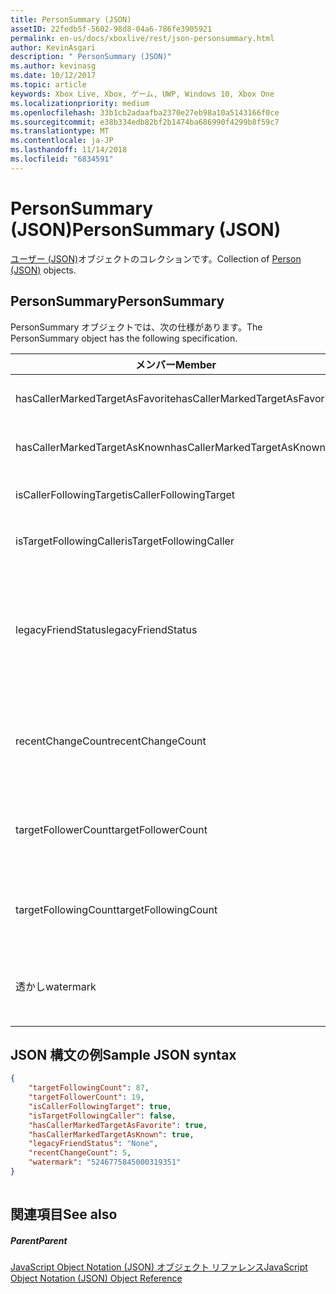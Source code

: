 ```yaml
---
title: PersonSummary (JSON)
assetID: 22fedb5f-5602-98d8-04a6-786fe3905921
permalink: en-us/docs/xboxlive/rest/json-personsummary.html
author: KevinAsgari
description: " PersonSummary (JSON)"
ms.author: kevinasg
ms.date: 10/12/2017
ms.topic: article
keywords: Xbox Live, Xbox, ゲーム, UWP, Windows 10, Xbox One
ms.localizationpriority: medium
ms.openlocfilehash: 33b1cb2adaafba2370e27eb98a10a5143166f0ce
ms.sourcegitcommit: e38b334edb82bf2b1474ba686990f4299b8f59c7
ms.translationtype: MT
ms.contentlocale: ja-JP
ms.lasthandoff: 11/14/2018
ms.locfileid: "6834591"
---
```

# <a name="personsummary-json"></a><span data-ttu-id="cb976-104">PersonSummary (JSON)</span><span class="sxs-lookup"><span data-stu-id="cb976-104">PersonSummary (JSON)</span></span>
<span data-ttu-id="cb976-105">[ユーザー (JSON)](json-person.md)オブジェクトのコレクションです。</span><span class="sxs-lookup"><span data-stu-id="cb976-105">Collection of [Person (JSON)](json-person.md) objects.</span></span> 
<a id="ID4ER"></a>

 
## <a name="personsummary"></a><span data-ttu-id="cb976-106">PersonSummary</span><span class="sxs-lookup"><span data-stu-id="cb976-106">PersonSummary</span></span>
 
<span data-ttu-id="cb976-107">PersonSummary オブジェクトでは、次の仕様があります。</span><span class="sxs-lookup"><span data-stu-id="cb976-107">The PersonSummary object has the following specification.</span></span>
 
| <span data-ttu-id="cb976-108">メンバー</span><span class="sxs-lookup"><span data-stu-id="cb976-108">Member</span></span>| <span data-ttu-id="cb976-109">種類</span><span class="sxs-lookup"><span data-stu-id="cb976-109">Type</span></span>| <span data-ttu-id="cb976-110">説明</span><span class="sxs-lookup"><span data-stu-id="cb976-110">Description</span></span>| 
| --- | --- | --- | 
| <span data-ttu-id="cb976-111">hasCallerMarkedTargetAsFavorite</span><span class="sxs-lookup"><span data-stu-id="cb976-111">hasCallerMarkedTargetAsFavorite</span></span>| <span data-ttu-id="cb976-112">ブール値</span><span class="sxs-lookup"><span data-stu-id="cb976-112">Boolean value</span></span>| <span data-ttu-id="cb976-113">かどうか、呼び出し元は、お気に入りとしてターゲットをマークします。</span><span class="sxs-lookup"><span data-stu-id="cb976-113">Whether the caller has marked the target as a favorite.</span></span> <span data-ttu-id="cb976-114">値の例: true</span><span class="sxs-lookup"><span data-stu-id="cb976-114">Example values: true</span></span>| 
| <span data-ttu-id="cb976-115">hasCallerMarkedTargetAsKnown</span><span class="sxs-lookup"><span data-stu-id="cb976-115">hasCallerMarkedTargetAsKnown</span></span>| <span data-ttu-id="cb976-116">ブール値</span><span class="sxs-lookup"><span data-stu-id="cb976-116">Boolean value</span></span>| <span data-ttu-id="cb976-117">かどうか、呼び出し元が、ターゲット済みとしてマーク呼ばれます。</span><span class="sxs-lookup"><span data-stu-id="cb976-117">Whether the caller has marked the target as known.</span></span> <span data-ttu-id="cb976-118">値の例: true</span><span class="sxs-lookup"><span data-stu-id="cb976-118">Example values: true</span></span>| 
| <span data-ttu-id="cb976-119">isCallerFollowingTarget</span><span class="sxs-lookup"><span data-stu-id="cb976-119">isCallerFollowingTarget</span></span>| <span data-ttu-id="cb976-120">ブール値</span><span class="sxs-lookup"><span data-stu-id="cb976-120">Boolean value</span></span>| <span data-ttu-id="cb976-121">かどうか、呼び出し元が、ターゲットをフォローします。</span><span class="sxs-lookup"><span data-stu-id="cb976-121">Whether the caller is following the target.</span></span> <span data-ttu-id="cb976-122">値の例: true</span><span class="sxs-lookup"><span data-stu-id="cb976-122">Example values: true</span></span>| 
| <span data-ttu-id="cb976-123">isTargetFollowingCaller</span><span class="sxs-lookup"><span data-stu-id="cb976-123">isTargetFollowingCaller</span></span>| <span data-ttu-id="cb976-124">ブール値</span><span class="sxs-lookup"><span data-stu-id="cb976-124">Boolean value</span></span>| <span data-ttu-id="cb976-125">かどうか、ターゲットでは、呼び出し元がフォローします。</span><span class="sxs-lookup"><span data-stu-id="cb976-125">Whether the target is following the caller.</span></span> <span data-ttu-id="cb976-126">値の例: true</span><span class="sxs-lookup"><span data-stu-id="cb976-126">Example values: true</span></span>| 
| <span data-ttu-id="cb976-127">legacyFriendStatus</span><span class="sxs-lookup"><span data-stu-id="cb976-127">legacyFriendStatus</span></span>| <span data-ttu-id="cb976-128">string</span><span class="sxs-lookup"><span data-stu-id="cb976-128">string</span></span>| <span data-ttu-id="cb976-129">従来のフレンドのように、呼び出し元のターゲット状態です。</span><span class="sxs-lookup"><span data-stu-id="cb976-129">Legacy friend status of the target as seen by the caller.</span></span> <span data-ttu-id="cb976-130">"None"、"MutuallyAccepted"、"OutgoingRequest"または"IncomingRequest"をすることができます。</span><span class="sxs-lookup"><span data-stu-id="cb976-130">Can be "None", "MutuallyAccepted", "OutgoingRequest", or "IncomingRequest".</span></span> <span data-ttu-id="cb976-131">値の例:"MutuallyAccepted"</span><span class="sxs-lookup"><span data-stu-id="cb976-131">Example values: "MutuallyAccepted"</span></span>| 
| <span data-ttu-id="cb976-132">recentChangeCount</span><span class="sxs-lookup"><span data-stu-id="cb976-132">recentChangeCount</span></span>| <span data-ttu-id="cb976-133">32 ビットの符号なし整数</span><span class="sxs-lookup"><span data-stu-id="cb976-133">32-bit unsigned integer</span></span>| <span data-ttu-id="cb976-134">省略可能。</span><span class="sxs-lookup"><span data-stu-id="cb976-134">Optional.</span></span> <span data-ttu-id="cb976-135">ターゲットのソーシャル グラフ内の最新の変更の数です。</span><span class="sxs-lookup"><span data-stu-id="cb976-135">Number of recent changes in the target's social graph.</span></span> <span data-ttu-id="cb976-136">この値は、ユーザーが、独自の概要を表示するときにのみ存在します。</span><span class="sxs-lookup"><span data-stu-id="cb976-136">This value will only exist when a user is viewing their own summary.</span></span> <span data-ttu-id="cb976-137">値の例: 5</span><span class="sxs-lookup"><span data-stu-id="cb976-137">Example values: 5</span></span>| 
| <span data-ttu-id="cb976-138">targetFollowerCount</span><span class="sxs-lookup"><span data-stu-id="cb976-138">targetFollowerCount</span></span>| <span data-ttu-id="cb976-139">> 32 ビットの符号なし整数</span><span class="sxs-lookup"><span data-stu-id="cb976-139">>32-bit unsigned integer</span></span>| <span data-ttu-id="cb976-140">次のターゲットはユーザーの数です。</span><span class="sxs-lookup"><span data-stu-id="cb976-140">Number of People that are following the target.</span></span> <span data-ttu-id="cb976-141">値の例: 1308</span><span class="sxs-lookup"><span data-stu-id="cb976-141">Example values: 1308</span></span>| 
| <span data-ttu-id="cb976-142">targetFollowingCount</span><span class="sxs-lookup"><span data-stu-id="cb976-142">targetFollowingCount</span></span>| <span data-ttu-id="cb976-143">32 ビットの符号なし整数</span><span class="sxs-lookup"><span data-stu-id="cb976-143">32-bit unsigned integer</span></span>| <span data-ttu-id="cb976-144">ターゲットが次のユーザーの数です。</span><span class="sxs-lookup"><span data-stu-id="cb976-144">Number of People that the target is following.</span></span> <span data-ttu-id="cb976-145">値の例: 112</span><span class="sxs-lookup"><span data-stu-id="cb976-145">Example values: 112</span></span>| 
| <span data-ttu-id="cb976-146">透かし</span><span class="sxs-lookup"><span data-stu-id="cb976-146">watermark</span></span>| <span data-ttu-id="cb976-147">string</span><span class="sxs-lookup"><span data-stu-id="cb976-147">string</span></span>| <span data-ttu-id="cb976-148">省略可能。</span><span class="sxs-lookup"><span data-stu-id="cb976-148">Optional.</span></span> <span data-ttu-id="cb976-149">ターゲットの最新の変更透かし</span><span class="sxs-lookup"><span data-stu-id="cb976-149">Recent change watermark for the target.</span></span> <span data-ttu-id="cb976-150">この値は、ユーザーが、独自の概要を表示するときにのみ存在します。</span><span class="sxs-lookup"><span data-stu-id="cb976-150">This value will only exist when a user is viewing their own summary.</span></span> <span data-ttu-id="cb976-151">値の例: 5</span><span class="sxs-lookup"><span data-stu-id="cb976-151">Example values: 5</span></span>| 
  
<a id="ID4E4D"></a>

 
## <a name="sample-json-syntax"></a><span data-ttu-id="cb976-152">JSON 構文の例</span><span class="sxs-lookup"><span data-stu-id="cb976-152">Sample JSON syntax</span></span>
 

```json
{
    "targetFollowingCount": 87,
    "targetFollowerCount": 19,
    "isCallerFollowingTarget": true,
    "isTargetFollowingCaller": false,
    "hasCallerMarkedTargetAsFavorite": true,
    "hasCallerMarkedTargetAsKnown": true,
    "legacyFriendStatus": "None",
    "recentChangeCount": 5,
    "watermark": "5246775845000319351"
}
    
```

  
<a id="ID4EGE"></a>

 
## <a name="see-also"></a><span data-ttu-id="cb976-153">関連項目</span><span class="sxs-lookup"><span data-stu-id="cb976-153">See also</span></span>
 
<a id="ID4EIE"></a>

 
##### <a name="parent"></a><span data-ttu-id="cb976-154">Parent</span><span class="sxs-lookup"><span data-stu-id="cb976-154">Parent</span></span> 

[<span data-ttu-id="cb976-155">JavaScript Object Notation (JSON) オブジェクト リファレンス</span><span class="sxs-lookup"><span data-stu-id="cb976-155">JavaScript Object Notation (JSON) Object Reference</span></span>](atoc-xboxlivews-reference-json.md)

   